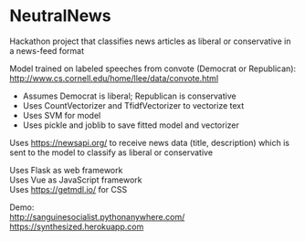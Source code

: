# NeutralNews
Hackathon project that classifies news articles as liberal or conservative in a news-feed format  

Model trained on labeled speeches from convote (Democrat or Republican): http://www.cs.cornell.edu/home/llee/data/convote.html  
  * Assumes Democrat is liberal; Republican is conservative 
  * Uses CountVectorizer and TfidfVectorizer to vectorize text 
  * Uses SVM for model
  * Uses pickle and joblib to save fitted model and vectorizer
 
Uses https://newsapi.org/ to receive news data (title, description) which is sent to the model to classify as liberal or conservative 

Uses Flask as web framework  
Uses Vue as JavaScript framework  
Uses https://getmdl.io/ for CSS  

Demo:   
http://sanguinesocialist.pythonanywhere.com/  
https://synthesized.herokuapp.com
